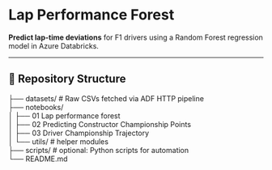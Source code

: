 # Lap Performance Forest

**Predict lap-time deviations** for F1 drivers using a Random Forest regression model in Azure Databricks.

---

## 📁 Repository Structure

├── datasets/ # Raw CSVs fetched via ADF HTTP pipeline  
├── notebooks/  
│ ├── 01 Lap performance forest  
│ ├── 02 Predicting Constructor Championship Points  
│ ├── 03 Driver Championship Trajectory  
│ └── utils/ # helper modules   
├── scripts/ # optional: Python scripts for automation   
└── README.md

